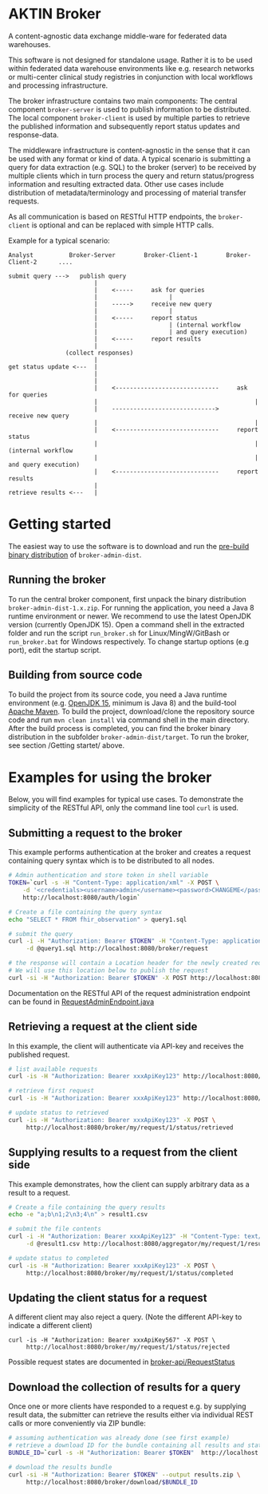 AKTIN Broker 
============
A content-agnostic data exchange middle-ware for federated data warehouses.

This software is not designed for standalone usage. Rather it is to be used within federated
data warehouse environments like e.g. research networks or multi-center clinical study registries 
in conjunction with local workflows and processing infrastructure.

The broker infrastructure contains two main components: The central component `broker-server` is used to publish information to be distributed. The local component `broker-client` is used by multiple parties to retrieve the published information and subsequently report status updates and response-data.

The middleware infrastructure is content-agnostic in the sense that it can be used with 
any format or kind of data. A typical scenario is submitting a query for data extraction (e.g. SQL) to the broker (server) to be received by multiple clients which in turn process the query and return status/progress information and resulting extracted data. Other use cases include distribution of metadata/terminology and processing of material transfer requests.


As all communication is based on RESTful HTTP endpoints, the `broker-client` is optional and can be replaced with simple HTTP calls.


Example for a typical scenario:
```
Analyst          Broker-Server        Broker-Client-1        Broker-Client-2      ....

submit query --->   publish query
                        |
                        |    <-----     ask for queries
                        |                    |
                        |    ----->     receive new query
                        |                    |
                        |    <-----     report status
                        |                    | (internal workflow 
                        |                    | and query execution)
                        |    <-----     report results
                        |
                (collect responses)
                        |
get status update <---  |
                        |
                        |
                        |    <-----------------------------     ask for queries
                        |                                            |
                        |    ----------------------------->     receive new query
                        |                                            |
                        |    <-----------------------------     report status
                        |                                            | (internal workflow 
                        |                                            | and query execution)
                        |    <-----------------------------     report results
                        |
retrieve results <---   |

```



Getting started
===============
The easiest way to use the software is to download and run the [pre-build binary distribution](../../releases) of  `broker-admin-dist`.

Running the broker
------------------
To run the central broker component, first unpack the binary distribution `broker-admin-dist-1.x.zip`. For running the application, you need a Java 8 runtime environment or newer. We recommend to use the latest OpenJDK version (currently OpenJDK 15). Open a command shell in the extracted folder and run the script `run_broker.sh` for Linux/MingW/GitBash or `run_broker.bat` for Windows respectively. To change startup options (e.g port), edit the startup script.


Building from source code
-------------------------
To build the project from its source code, you need a Java runtime environment (e.g. [OpenJDK 15](https://jdk.java.net/15/), minimum is Java 8) and the build-tool [Apache Maven](https://maven.apache.org/download.cgi). To build the project, download/clone the repository source code and run `mvn clean install` via command shell in the main directory. After the build process is completed, you can find the broker binary distribution in the subfolder `broker-admin-dist/target`. To run the broker, see section /Getting startet/ above.



Examples for using the broker
=============================

Below, you will find examples for typical use cases. To demonstrate the simplicity of the RESTful API, only the command line tool `curl` is used.

Submitting a request to the broker
------------------------------
This example performs authentication at the broker and creates a request containing query syntax which is to be distributed to all nodes.
```bash
# Admin authentication and store token in shell variable
TOKEN=`curl -s -H "Content-Type: application/xml" -X POST \
    -d '<credentials><username>admin</username><password>CHANGEME</password></credentials>' \
    http://localhost:8080/auth/login`

# Create a file containing the query syntax
echo "SELECT * FROM fhir_observation" > query1.sql

# submit the query
curl -i -H "Authorization: Bearer $TOKEN" -H "Content-Type: application/sql" -X POST \
     -d @query1.sql http://localhost:8080/broker/request

# the response will contain a Location header for the newly created request. 
# We will use this location below to publish the request
curl -si -H "Authorization: Bearer $TOKEN" -X POST http://localhost:8080/broker/request/1/publish

```
Documentation on the RESTful API of the request administration endpoint can be found in [RequestAdminEndpoint.java](broker-server/src/main/java/org/aktin/broker/RequestAdminEndpoint.java)


Retrieving a request at the client side
---------------------------------------
In this example, the client will authenticate via API-key and receives the published request.
```bash
# list available requests
curl -is -H "Authorization: Bearer xxxApiKey123" http://localhost:8080/broker/my/request

# retrieve first request
curl -is -H "Authorization: Bearer xxxApiKey123" http://localhost:8080/broker/my/request/1

# update status to retrieved
curl -is -H "Authorization: Bearer xxxApiKey123" -X POST \
     http://localhost:8080/broker/my/request/1/status/retrieved
```

Supplying results to a request from the client side
---------------------------------------------------
This example demonstrates, how the client can supply arbitrary data as a result to a request.
```bash
# Create a file containing the query results
echo -e "a;b\n1;2\n3;4\n" > result1.csv

# submit the file contents
curl -i -H "Authorization: Bearer xxxApiKey123" -H "Content-Type: text/csv" -X PUT \
     -d @result1.csv http://localhost:8080/aggregator/my/request/1/result

# update status to completed
curl -is -H "Authorization: Bearer xxxApiKey123" -X POST \
     http://localhost:8080/broker/my/request/1/status/completed

```



Updating the client status for a request
----------------------------------------
A different client may also reject a query. (Note the different API-key to indicate a different client)
```
curl -is -H "Authorization: Bearer xxxApiKey567" -X POST \
     http://localhost:8080/broker/my/request/1/status/rejected
```
Possible request states are documented in [broker-api/RequestStatus](broker-api/src/main/java/org/aktin/broker/xml/RequestStatus.java)



Download the collection of results for a query
----------------------------------------------
Once one or more clients have responded to a request e.g. by supplying result data,
the submitter can retrieve the results either via individual REST calls or more conveniently
via ZIP bundle:

```bash
# assuming authentication was already done (see first example)
# retrieve a download ID for the bundle containing all results and status updates
BUNDLE_ID=`curl -s -H "Authorization: Bearer $TOKEN"  http://localhost:8080/broker/export/request-bundle/1`

# download the results bundle
curl -si -H "Authorization: Bearer $TOKEN" --output results.zip \
     http://localhost:8080/broker/download/$BUNDLE_ID 

```
